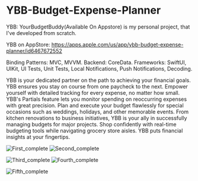 # YBB-Budget-Expense-Planner

YBB: YourBudgetBuddy(Available On Appstore) is my personal project, that I've developed from scratch.

YBB on AppStore: https://apps.apple.com/us/app/ybb-budget-expense-planner/id6467672552

Binding Patterns: MVC, MVVM. Backend: CoreData. Frameworks: SwiftUI, UIKit, UI Tests, Unit Tests, Local Notifications, Push Notifications, Decoding.

YBB is your dedicated partner on the path to achieving your financial goals. YBB ensures you stay on course from one paycheck to the next. Empower yourself with detailed tracking for every expense, no matter how small. YBB's Partials feature lets you monitor spending on reoccurring expenses with great precision. Plan and execute your budget flawlessly for special occasions such as weddings, holidays, and other memorable events. From kitchen renovations to business initiatives, YBB is your ally in successfully managing budgets for major projects. Shop confidently with real-time budgeting tools while navigating grocery store aisles. YBB puts financial insights at your fingertips.


![First_complete](https://github.com/AisultanAskarov/YBB-Budget-Expense-Planner/assets/36818367/c1322976-67df-41c0-b8ae-ea72fb8a50ff)
![Second_complete](https://github.com/AisultanAskarov/YBB-Budget-Expense-Planner/assets/36818367/325067c1-5eb3-4846-91c6-0aa64e3336fb)


![Third_complete](https://github.com/AisultanAskarov/YBB-Budget-Expense-Planner/assets/36818367/cccc3128-fd1a-4862-96a1-7459d94c00ea)
![Fourth_complete](https://github.com/AisultanAskarov/YBB-Budget-Expense-Planner/assets/36818367/bf2dd6d9-117e-4666-8508-f9edfa8f3ad1)


![Fifth_complete](https://github.com/AisultanAskarov/YBB-Budget-Expense-Planner/assets/36818367/ccb9668e-ce38-487e-81ef-84d934c434db)
